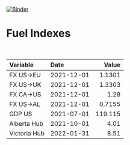 [![Binder](https://mybinder.org/badge_logo.svg)](https://mybinder.org/v2/gh/AyrtonB/Global-Gas-Prices/master)

# Fuel Indexes

<br>

| Variable     | Date       |    Value |
|:-------------|:-----------|---------:|
| FX US->EU    | 2021-12-01 |   1.1301 |
| FX US->UK    | 2021-12-01 |   1.3303 |
| FX CA->US    | 2021-12-01 |   1.28   |
| FX US->AL    | 2021-12-01 |   0.7155 |
| GDP US       | 2021-07-01 | 119.115  |
| Alberta Hub  | 2021-10-01 |   4.01   |
| Victoria Hub | 2022-01-31 |   8.51   |